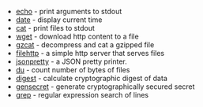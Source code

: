 
* [echo](echo) - print arguments to stdout
* [date](date) - display current time
* [cat](cat) - print files to stdout
* [wget](wget) - download http content to a file
* [gzcat](gzcat) - decompress and cat a gzipped file
* [filehttp](filehttp) - a simple http server that serves files
* [jsonpretty](jsonpretty) - a JSON pretty printer.
* [du](du) - count number of bytes of files
* [digest](digest) - calculate cryptographic digest of data
* [gensecret](gensecret) - generate cryptographically secured secret
* [grep](grep) - regular expression search of lines